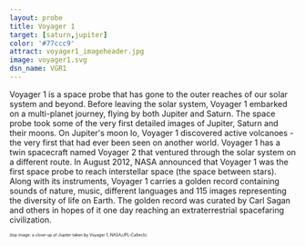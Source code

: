 ```yaml
---
layout: probe
title: Voyager 1
target: [saturn,jupiter]
color: '#77ccc9'
attract: voyager1_imageheader.jpg
image: voyager1.svg
dsn_name: VGR1
---
```


Voyager 1 is a space probe that has gone to the outer reaches of our solar system and beyond. Before leaving the solar system, Voyager 1 embarked on a multi-planet journey, flying by both Jupiter and Saturn. The space probe took some of the very first detailed images of Jupiter, Saturn and their moons. On Jupiter's moon Io, Voyager 1 discovered active volcanoes - the very first that had ever been seen on another world. Voyager 1 has a twin spacecraft named Voyager 2 that ventured through the solar system on a different route. In August 2012, NASA announced that Voyager 1 was the first space probe to reach interstellar space (the space between stars). Along with its instruments, Voyager 1 carries a golden record containing sounds of nature, music, different languages and 115 images representing the diversity of life on Earth. The golden record was curated by Carl Sagan and others in hopes of it one day reaching an extraterrestrial spacefaring civilization. 

<span style="font-size: 50%;">(top image: a close-up of Jupiter taken by Voyager 1, NASA/JPL-Caltech)</span>
